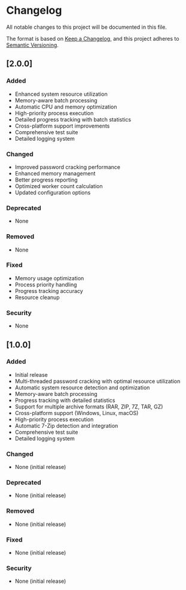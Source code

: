 # Changelog

All notable changes to this project will be documented in this file.

The format is based on [Keep a Changelog](https://keepachangelog.com/en/1.0.0/),
and this project adheres to [Semantic Versioning](https://semver.org/spec/v2.0.0.html).

## [2.0.0]

### Added
- Enhanced system resource utilization
- Memory-aware batch processing
- Automatic CPU and memory optimization
- High-priority process execution
- Detailed progress tracking with batch statistics
- Cross-platform support improvements
- Comprehensive test suite
- Detailed logging system

### Changed
- Improved password cracking performance
- Enhanced memory management
- Better progress reporting
- Optimized worker count calculation
- Updated configuration options

### Deprecated
- None

### Removed
- None

### Fixed
- Memory usage optimization
- Process priority handling
- Progress tracking accuracy
- Resource cleanup

### Security
- None

## [1.0.0]

### Added
- Initial release
- Multi-threaded password cracking with optimal resource utilization
- Automatic system resource detection and optimization
- Memory-aware batch processing
- Progress tracking with detailed statistics
- Support for multiple archive formats (RAR, ZIP, 7Z, TAR, GZ)
- Cross-platform support (Windows, Linux, macOS)
- High-priority process execution
- Automatic 7-Zip detection and integration
- Comprehensive test suite
- Detailed logging system

### Changed
- None (initial release)

### Deprecated
- None (initial release)

### Removed
- None (initial release)

### Fixed
- None (initial release)

### Security
- None (initial release) 
